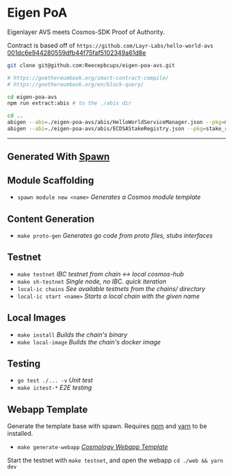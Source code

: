 # Eigen PoA

Eigenlayer AVS meets Cosmos-SDK Proof of Authority.

Contract is based off of `https://github.com/Layr-Labs/hello-world-avs` [001dc6e944280559dfb44f75faf5102349a61d8e](https://github.com/Layr-Labs/hello-world-avs/commit/001dc6e944280559dfb44f75faf5102349a61d8e)

```bash
git clone git@github.com:Reecepbcups/eigen-poa-avs.git

# https://goethereumbook.org/smart-contract-compile/
# https://goethereumbook.org/en/block-query/

cd eigen-poa-avs
npm run extract:abis # to the ./abis dir

cd ..
abigen --abi=./eigen-poa-avs/abis/HelloWorldServiceManager.json --pkg=manager --out=./x/avs/keeper/manager/HelloWorldServiceManager.go  # TODO: how to do others as well?
abigen --abi=./eigen-poa-avs/abis/ECDSAStakeRegistry.json --pkg=stake_registry --out=./x/avs/keeper/stake_registry/ECDSAStakeRegistry.go  # TODO: how to do others as well?

```

---

## Generated With [Spawn](https://github.com/rollchains/spawn)

## Module Scaffolding

- `spawn module new <name>` *Generates a Cosmos module template*

## Content Generation

- `make proto-gen` *Generates go code from proto files, stubs interfaces*

## Testnet

- `make testnet` *IBC testnet from chain <-> local cosmos-hub*
- `make sh-testnet` *Single node, no IBC. quick iteration*
- `local-ic chains` *See available testnets from the chains/ directory*
- `local-ic start <name>` *Starts a local chain with the given name*

## Local Images

- `make install`      *Builds the chain's binary*
- `make local-image`  *Builds the chain's docker image*

## Testing

- `go test ./... -v` *Unit test*
- `make ictest-*`  *E2E testing*

## Webapp Template

Generate the template base with spawn. Requires [npm](https://nodejs.org/en/download/package-manager) and [yarn](https://classic.yarnpkg.com/lang/en/docs/install) to be installed.

- `make generate-webapp` *[Cosmology Webapp Template](https://github.com/cosmology-tech/create-cosmos-app)*

Start the testnet with `make testnet`, and open the webapp `cd ./web && yarn dev`
